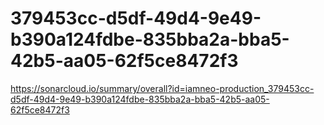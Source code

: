# 379453cc-d5df-49d4-9e49-b390a124fdbe-835bba2a-bba5-42b5-aa05-62f5ce8472f3
https://sonarcloud.io/summary/overall?id=iamneo-production_379453cc-d5df-49d4-9e49-b390a124fdbe-835bba2a-bba5-42b5-aa05-62f5ce8472f3
